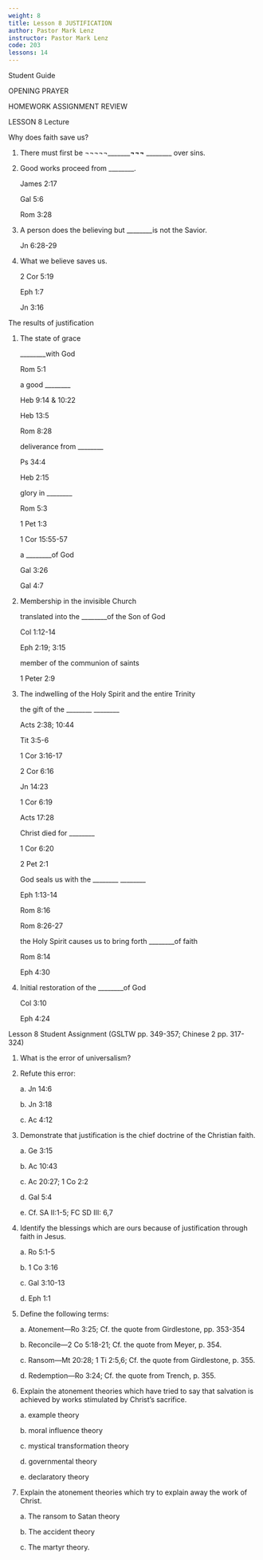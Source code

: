 ```yaml
---
weight: 8
title: Lesson 8 JUSTIFICATION
author: Pastor Mark Lenz
instructor: Pastor Mark Lenz
code: 203
lessons: 14
---
```


Student Guide

OPENING PRAYER

HOMEWORK ASSIGNMENT REVIEW

LESSON 8 Lecture

Why does faith save us?

1) There must first be ¬¬¬¬¬__________¬¬¬___ ________ over sins.

2) Good works proceed from  ________.

    James 2:17

    Gal 5:6

    Rom 3:28

3) A person does the believing but  ________is not the Savior.

    Jn 6:28-29

4) What we believe saves us.

    2 Cor 5:19

    Eph 1:7

    Jn 3:16

The results of justification

1) The state of grace

    ________with God

    Rom 5:1

    a good  ________

    Heb 9:14 & 10:22

    Heb 13:5  

    Rom 8:28

    deliverance from  ________

    Ps 34:4

    Heb 2:15

    glory in  ________

    Rom 5:3

    1 Pet 1:3

    1 Cor 15:55-57

    a  ________of God

    Gal 3:26

    Gal 4:7

2) Membership in the invisible Church

    translated into the  ________of the Son of God

    Col 1:12-14

    Eph 2:19; 3:15

    member of the communion of saints

    1 Peter 2:9

3) The indwelling of the Holy Spirit and the entire Trinity

    the gift of the  ________  ________

    Acts 2:38; 10:44

    Tit 3:5-6

    1 Cor 3:16-17  

    2 Cor 6:16

    Jn 14:23

    1 Cor 6:19

    Acts 17:28

    Christ died for  ________

    1 Cor 6:20

    2 Pet 2:1  

    God seals us with the  ________  ________

    Eph 1:13-14

    Rom 8:16

    Rom 8:26-27

    the Holy Spirit causes us to bring forth  ________of faith

    Rom 8:14

    Eph 4:30

4) Initial restoration of the  ________of God

    Col 3:10

    Eph 4:24

Lesson 8 Student Assignment (GSLTW pp. 349-357; Chinese 2 pp. 317-324)

1. What is the error of universalism?

2. Refute this error:

    a. Jn 14:6

    b. Jn 3:18

    c. Ac 4:12

3. Demonstrate that justification is the chief doctrine of the Christian faith.

    a. Ge 3:15

    b. Ac 10:43

    c. Ac 20:27; 1 Co 2:2

    d. Gal 5:4

    e. Cf. SA II:1-5; FC SD III: 6,7

4. Identify the blessings which are ours because of justification through faith in Jesus.

    a. Ro 5:1-5

    b. 1 Co 3:16

    c. Gal 3:10-13

    d. Eph 1:1

5. Define the following terms:

    a. Atonement—Ro 3:25; Cf. the quote from Girdlestone, pp. 353-354

    b. Reconcile—2 Co 5:18-21; Cf. the quote from Meyer, p. 354.

    c. Ransom—Mt 20:28; 1 Ti 2:5,6; Cf. the quote from Girdlestone, p. 355.

    d. Redemption—Ro 3:24; Cf. the quote from Trench, p. 355.

6. Explain the atonement theories which have tried to say that salvation is achieved by works           stimulated by Christ’s sacrifice.

    a. example theory

    b. moral influence theory

    c. mystical transformation theory

    d. governmental theory

    e. declaratory theory

7. Explain the atonement theories which try to explain away the work of Christ.

    a. The ransom to Satan theory

    b. The accident theory

    c. The martyr theory.
